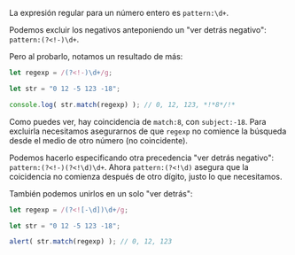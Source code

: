 
La expresión regular para un número entero es `pattern:\d+`.

Podemos excluir los negativos anteponiendo un "ver detrás negativo": `pattern:(?<!-)\d+`.

Pero al probarlo, notamos un resultado de más:

```js run
let regexp = /(?<!-)\d+/g;

let str = "0 12 -5 123 -18";

console.log( str.match(regexp) ); // 0, 12, 123, *!*8*/!*
```

Como puedes ver, hay coincidencia de `match:8`, con `subject:-18`. Para excluirla necesitamos asegurarnos de que `regexp` no comience la búsqueda desde el medio de otro número (no coincidente).

Podemos hacerlo especificando otra precedencia "ver detrás negativo": `pattern:(?<!-)(?<!\d)\d+`. Ahora `pattern:(?<!\d)` asegura que la coicidencia no comienza después de otro dígito, justo lo que necesitamos.

También podemos unirlos en un solo "ver detrás":

```js run
let regexp = /(?<![-\d])\d+/g;

let str = "0 12 -5 123 -18";

alert( str.match(regexp) ); // 0, 12, 123
```
